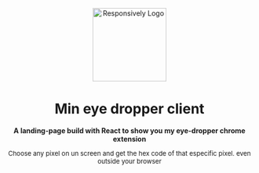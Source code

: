 <div align="center">
  <img src="http://imgfz.com/i/TtKsRgJ.png" alt="Responsively Logo" width="150">
  <h1>Min eye dropper client</h1>
  <strong>A landing-page build with React to show you my eye-dropper chrome extension</strong>
  <p style='font-size:13px;'>Choose any pixel on un screen and get the hex code of that especific pixel. even outside your browser</p>
</div>
